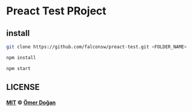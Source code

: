 # Preact Test PRoject


## install
```bash
git clone https://github.com/falconsw/preact-test.git <FOLDER_NAME>
```

```bash 
npm install
``` 

```bash
npm start
```

## LICENSE

#### [MIT](./LICENSE) © [Ömer Doğan](http://doganomer.com)